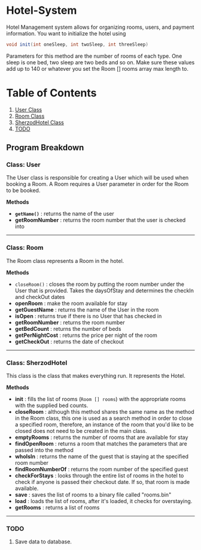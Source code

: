 # Hotel-System

Hotel Management system allows for organizing rooms, users, and payment information. You want to initialize the hotel using

```java
void init(int oneSleep, int twoSleep, int threeSleep)
```
Parameters for this method are the number of rooms of each type. One sleep is one bed, two sleep are two beds and so on. Make sure these values add up to 140 or whatever you set the Room [] rooms array max length to.

# Table of Contents
1. [User Class](#class-user)
2. [Room Class](#class-room)
3. [SherzodHotel Class](#class-sherzodhotel)
3. [TODO](#todo)

## Program Breakdown
### Class: User
The User class is responsible for creating a User which will be used when booking a Room. A Room requires a User parameter in order for the Room to be booked. 

**Methods**
- **```getName()```** : returns the name of the user
- **getRoomNumber** : returns the room number that the user is checked into
___
### Class: Room
The Room class represents a Room in the hotel.

**Methods**
- ```closeRoom()``` : closes the room by putting the room number under the User that is provided. Takes the daysOfStay and determines the checkIn and checkOut dates
- **openRoom** : make the room available for stay
- **getGuestName** : returns the name of the User in the room
- **isOpen** : returns true if there is no User that has checked in
- **getRoomNumber** : returns the room number
- **getBedCount** : returns the number of beds
- **getPerNightCost** : returns the price per night of the room
- **getCheckOut** : returns the date of checkout
___
### Class: SherzodHotel
This class is the class that makes everything run. It represents the Hotel.

**Methods**
- **init** : fills the list of rooms (```Room [] rooms```) with the appropriate rooms with the supplied bed counts.
- **closeRoom** : although this method shares the same name as the method in the Room class, this one is used as a search method in order to close a specified room, therefore, an instance of the room that you'd like to be closed does not need to be created in the main class.
- **emptyRooms** : returns the number of rooms that are available for stay
- **findOpenRoom** : returns a room that matches the parameters that are passed into the method
- **whoIsIn** : returns the name of the guest that is staying at the specified room number
- **findRoomNumberOf** : returns the room number of the specified guest
- **checkForStays** : looks through the entire list of rooms in the hotel to check if anyone is passed their checkout date. If so, that room is made available.
- **save** : saves the list of rooms to a binary file called "rooms.bin"
- **load** : loads the list of rooms, after it's loaded, it checks for overstaying.
- **getRooms** : returns a list of rooms
___
### TODO
1. Save data to database.
